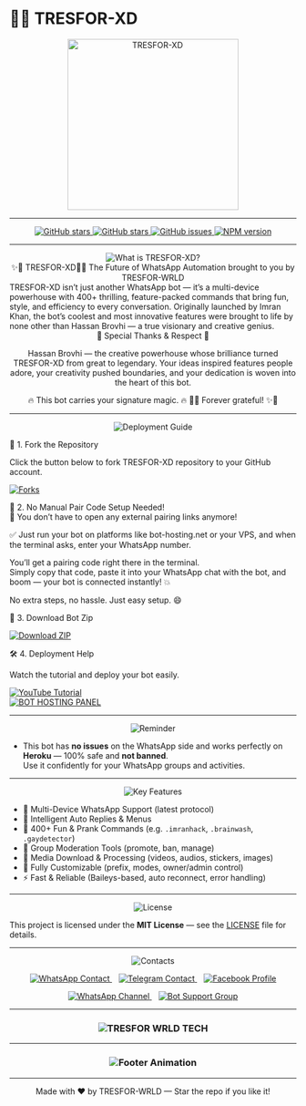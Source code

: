 # 🤖✨ TRESFOR-XD

<div align="center"> 
  <!-- Your branded bot image -->
  <img src="https://i.postimg.cc/Sxq2q3fP/In-Collage-20250809-114513368.jpg" alt="TRESFOR-XD" height="300" />
</div>

---

<p align="center">
  <a href="https://github.com/ahmadtech12/TRESFOR-XD/fork">
    <img src="https://github.com/TresforWrld/TRESFOR-XD"style=for-the-badge&logo=github&label=Stars&color=yellow" alt="GitHub stars"  alt="GitHub forks"/>
  </a>
  <a href="https://github.com/TresforWrld/TRESFOR-XD/stargazers">
    <img src="https://img.shields.io/github/stars/TresforWrld/TRESFOR-XD?style=for-the-badge&logo=github&label=Stars&color=yellow" alt="GitHub stars" />
  </a>
  <a href="https://github.com/ahmadtech12/TRESFOR-XD/issues">
    <img src="https://img.shields.io/github/issues/ahmadtech12/TRESFOR-XD?style=for-the-badge&logo=github&label=Issues&color=red" alt="GitHub issues" />
  </a>
  <a href="https://www.npmjs.com/package/TRESFOR-XD">
    <img src="https://img.shields.io/npm/v/TRESFOR-XD?style=for-the-badge&color=blue" alt="NPM version" />
  </a>
</p>

---

<div align="center">
  <img src="https://readme-typing-svg.demolab.com?font=Fredoka+One&size=30&pause=1000&color=32cd32,ff6347,1e90ff&center=true&width=400&height=40&lines=What+is+TRESFOR-XD%3F" alt="What is TRESFOR-XD?" />
</div>

<div align="center">
✨🚀 TRESFOR-XD🚀✨
The Future of WhatsApp Automation brought to you by TRESFOR-WRLD

</div> 
TRESFOR-XD isn’t just another WhatsApp bot — it’s a multi-device powerhouse with 400+ thrilling, feature-packed commands that bring fun, style, and efficiency to every conversation.
Originally launched by Imran Khan, the bot’s coolest and most innovative features were brought to life by none other than Hassan Brovhi — a true visionary and creative genius.

<div align="center">
💎 Special Thanks & Respect 💎

Hassan Brovhi — the creative powerhouse whose brilliance turned TRESFOR-XD from great to legendary.
Your ideas inspired features people adore, your creativity pushed boundaries,
and your dedication is woven into the heart of this bot.

🔥 This bot carries your signature magic. 🔥
🚀✨ Forever grateful! ✨🚀

</div>

---

<div align="center">
  <img src="https://readme-typing-svg.demolab.com?font=Fredoka+One&size=30&pause=1000&color=00ced1,ff4500,32cd32&center=true&width=400&height=40&lines=Deployment+Guide" alt="Deployment Guide" />
</div>

🚀 1. Fork the Repository

Click the button below to fork TRESFOR-XD repository to your GitHub account.

<p align="left">
  <a href="https://github.com/TresforWrld/TRESFOR-XD/fork">
    <img src="https://img.shields.io/github/forks/ahmadtech12/IMRAN-BOT?style=for-the-badge&logo=github&logoColor=white&label=Forks&color=darkgreen" alt="Forks"/>
  </a>
</p>

🎉 2. No Manual Pair Code Setup Needed!  
🧠 You don’t have to open any external pairing links anymore!

✅ Just run your bot on platforms like bot-hosting.net or your VPS, and when the terminal asks, enter your WhatsApp number.

You’ll get a pairing code right there in the terminal.  
Simply copy that code, paste it into your WhatsApp chat with the bot, and boom — your bot is connected instantly! 💥

No extra steps, no hassle. Just easy setup. 😄

💾 3. Download Bot Zip

<p align="left">
  <a href="https://github.com/ahmadtech12/TRESFOR-XD/archive/refs/heads/main.zip">
    <img src="https://img.shields.io/badge/Download-Zip-blueviolet?style=for-the-badge&logo=github" alt="Download ZIP"/>
  </a>
</p>

🛠️ 4. Deployment Help

Watch the tutorial and deploy your bot easily.

<div align="left">
  <a href="https://youtu.be/iqP_yUA_t6o?si=jC8tEcczM8acv19F">
    <img src="https://img.shields.io/badge/TUTORIAL-red?style=for-the-badge&logo=youtube" alt="YouTube Tutorial"/>
  </a><br>
  <a href="https://bot-hosting.net/?aff=1068419752923508776">
    <img src="https://img.shields.io/badge/Bothosting%20Panel-green?style=for-the-badge" alt="BOT HOSTING PANEL"/>
  </a>
</div>

---

<div align="center">
  <img src="https://readme-typing-svg.demolab.com?font=Fredoka+One&size=30&pause=1000&color=ff6347,32cd32,ff4500&center=true&width=400&height=40&lines=Reminder" alt="Reminder" />
</div>

- This bot has **no issues** on the WhatsApp side and works perfectly on **Heroku** — 100% safe and **not banned**.  
Use it confidently for your WhatsApp groups and activities.

---

<div align="center">
  <img src="https://readme-typing-svg.demolab.com?font=Fredoka+One&size=30&pause=1000&color=1e90ff,ff6347,32cd32&center=true&width=400&height=40&lines=Key+Features" alt="Key Features" />
</div>

- 💬 Multi-Device WhatsApp Support (latest protocol)  
- 🧠 Intelligent Auto Replies & Menus  
- 🎉 400+ Fun & Prank Commands (e.g. `.imranhack`, `.brainwash`, `.gaydetector`)  
- 🔧 Group Moderation Tools (promote, ban, manage)  
- 📁 Media Download & Processing (videos, audios, stickers, images)  
- 🤖 Fully Customizable (prefix, modes, owner/admin control)  
- ⚡ Fast & Reliable (Baileys-based, auto reconnect, error handling)

---

<div align="center">
  <img src="https://readme-typing-svg.demolab.com?font=Fredoka+One&size=30&pause=1000&color=ffa500,ff6347,1e90ff&center=true&width=400&height=40&lines=License" alt="License" />
</div>

This project is licensed under the **MIT License** — see the [LICENSE](LICENSE) file for details.

---

<div align="center">
  <img src="https://readme-typing-svg.demolab.com?font=Fredoka+One&size=30&pause=1000&color=32cd32,00aced,1877f2&center=true&width=400&height=40&lines=Contacts" alt="Contacts" />
</div>

<p align="center">
  <a href="https://wa.me/923414344575" target="_blank" rel="noopener noreferrer">
    <img title="WhatsApp Contact" src="https://img.shields.io/badge/WhatsApp-%2325D366?style=for-the-badge&logo=whatsapp&logoColor=white" alt="WhatsApp Contact" />
  </a>
  &nbsp;&nbsp;
  <a href="https://t.me/imrankhanbe" target="_blank" rel="noopener noreferrer">
    <img title="Telegram Contact" src="https://img.shields.io/badge/Telegram-%230068FF?style=for-the-badge&logo=telegram&logoColor=white" alt="Telegram Contact" />
  </a>
  &nbsp;&nbsp;
  <a href="https://www.facebook.com/imrankhanicfu" target="_blank" rel="noopener noreferrer">
    <img title="Facebook Profile" src="https://img.shields.io/badge/Facebook-%231877F2?style=for-the-badge&logo=facebook&logoColor=white" alt="Facebook Profile" />
  </a>
</p>

<p align="center">
  <a href="https://whatsapp.com/channel/0029VbAoVt0Bqbr1vsgafC3r" target="_blank" rel="noopener noreferrer">
    <img title="WhatsApp Channel" src="https://img.shields.io/badge/WhatsApp_Channel-%2325D366?style=for-the-badge&logo=whatsapp&logoColor=white" alt="WhatsApp Channel" />
  </a>
  &nbsp;&nbsp;
  <a href="https://chat.whatsapp.com/GPIsXLbnQFZ0tRmHJWQZkQ?mode=ac_t" target="_blank" rel="noopener noreferrer">
    <img title="Bot Support Group" src="https://img.shields.io/badge/Bot_Support_Group-%2325D366?style=for-the-badge&logo=whatsapp&logoColor=white" alt="Bot Support Group" />
  </a>
</p>

---

<div align="center">
  <h3>
    <img 
      src="https://readme-typing-svg.herokuapp.com?font=Fira+Code&size=20&duration=6000&color=ff1493,ff69b4,ff00ff,00ffff,32cd32,ffd700&background=000000&center=true&vCenter=true&width=900&lines=Made+with%E2%80%99s+love+and+inspiration+turned+ideas+into+reality;my+belief+fueled+TRESFOR-XD%E2%80%99s+LORD;Thanks+for+being+the+spark+behind+it+all🙏.+✨" 
      alt="TRESFOR WRLD TECH" 
    />
  </h3>
</div>

---

<h3 align="center">
  <img src="https://readme-typing-svg.herokuapp.com?font=Fira+Code&size=20&duration=3000&color=FFFFFF&background=000000&center=true&vCenter=true&width=600&lines=🤖+TRESFOR+XD+by+TRESFOR+WRLD;⚡+The+Future+of+WhatsApp+Bots+is+Here" alt="Footer Animation" />
</h3>

---

<p align="center">Made with ❤️ by TRESFOR-WRLD — Star the repo if you like it!</p>
